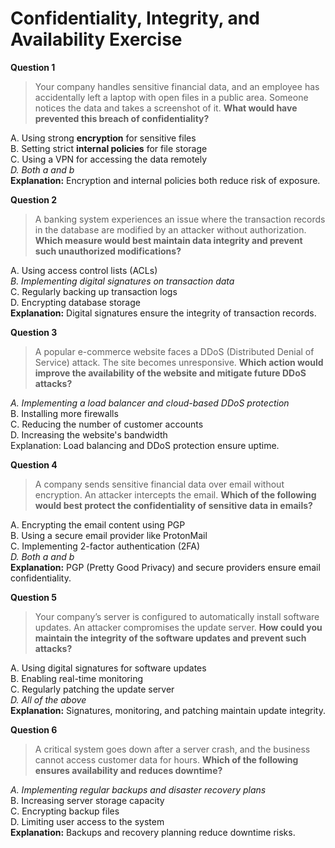 # Confidentiality, Integrity, and Availability Exercise

**Question 1**
> Your company handles sensitive financial data, and an employee has accidentally left a laptop with open files in a public area. Someone notices the data and takes a screenshot of it.
> **What would have prevented this breach of confidentiality?**

A. Using strong **encryption** for sensitive files<br>
B. Setting strict **internal policies** for file storage<br>
C. Using a VPN for accessing the data remotely<br>
*D. Both a and b*<br>
**Explanation:** Encryption and internal policies both reduce risk of exposure.

**Question 2**
> A banking system experiences an issue where the transaction records in the database are modified by an attacker without authorization.
> **Which measure would best maintain data integrity and prevent such unauthorized modifications?**

A. Using access control lists (ACLs)<br>
*B. Implementing digital signatures on transaction data*<br>
C. Regularly backing up transaction logs<br>
D. Encrypting database storage<br>
**Explanation:** Digital signatures ensure the integrity of transaction records.

**Question 3**
> A popular e-commerce website faces a DDoS (Distributed Denial of Service) attack. The site becomes unresponsive.
> **Which action would improve the availability of the website and mitigate future DDoS attacks?**

*A. Implementing a load balancer and cloud-based DDoS protection*<br>
B. Installing more firewalls<br>
C. Reducing the number of customer accounts<br>
D. Increasing the website's bandwidth<br>
Explanation: Load balancing and DDoS protection ensure uptime.

**Question 4**
> A company sends sensitive financial data over email without encryption. An attacker intercepts the email.
> **Which of the following would best protect the confidentiality of sensitive data in emails?**

A. Encrypting the email content using PGP<br>
B. Using a secure email provider like ProtonMail<br>
C. Implementing 2-factor authentication (2FA)<br>
*D. Both a and b*<br>
**Explanation:** PGP (Pretty Good Privacy) and secure providers ensure email confidentiality.

**Question 5**
> Your company’s server is configured to automatically install software updates. An attacker compromises the update server.
> **How could you maintain the integrity of the software updates and prevent such attacks?**

A. Using digital signatures for software updates<br>
B. Enabling real-time monitoring<br>
C. Regularly patching the update server<br>
*D. All of the above*<br>
**Explanation:** Signatures, monitoring, and patching maintain update integrity.

**Question 6**
> A critical system goes down after a server crash, and the business cannot access customer data for hours.
> **Which of the following ensures availability and reduces downtime?**

*A. Implementing regular backups and disaster recovery plans*<br>
B. Increasing server storage capacity<br>
C. Encrypting backup files<br>
D. Limiting user access to the system<br>
**Explanation:** Backups and recovery planning reduce downtime risks.<br>
